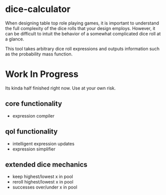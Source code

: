 # dice-calculator
 
When designing table top role playing games, it is important to understand the full complexity of the dice rolls that your design employs. However, it can be difficult to intuit the behavior of a somewhat complicated dice roll at a glance.

This tool takes arbitrary dice roll expressions and outputs information such as the probability mass function.

# Work In Progress

Its kinda half finished right now. Use at your own risk.

## core functionality
* expression compiler

## qol functionality
* intelligent expression updates
* expression simplifier

## extended dice mechanics
* keep highest/lowest x in pool
* reroll highest/lowest x in pool
* successes over/under x in pool
